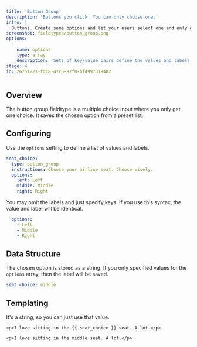 ```yaml
---
title: 'Button Group'
description: 'Buttons you click. You can only choose one.'
intro: |
  Buttons. Create some options and let your users select one and only one. May they choose wisely.
screenshot: fieldtypes/button_group.png
options:
  -
    name: options
    type: array
    description: 'Sets of key/value pairs define the values and labels of the buttons.'
stage: 4
id: 26751221-fdc8-47c6-97f0-bf4997319482
---
```

## Overview

The button group fieldtype is a multiple choice input where you only get one choice. It saves the chosen option from a preset list.

## Configuring

Use the `options` setting to define a list of values and labels.

``` yaml
seat_choice:
  type: button_group
  instructions: Choose your airline seat. Choose wisely.
  options:
    left: Left
    middle: Middle
    right: Right
```

You may omit the labels and just specify keys. If you use this syntax, the value and label will be identical.

``` yaml
  options:
    - Left
    - Middle
    - Right
```

## Data Structure

The chosen option is stored as a string. If you only specified values for the `options` array, then the label will be saved.

``` yaml
seat_choice: middle
```



## Templating

It's a string, so you can just use that value.

```
<p>I love sitting in the {{ seat_choice }} seat. A lot.</p>
```

``` output
<p>I love sitting in the middle seat. A lot.</p>
```


